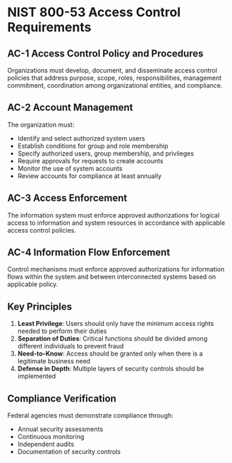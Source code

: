 # NIST 800-53 Access Control Requirements

## AC-1 Access Control Policy and Procedures

Organizations must develop, document, and disseminate access control policies that address purpose, scope, roles, responsibilities, management commitment, coordination among organizational entities, and compliance.

## AC-2 Account Management

The organization must:

- Identify and select authorized system users
- Establish conditions for group and role membership
- Specify authorized users, group membership, and privileges
- Require approvals for requests to create accounts
- Monitor the use of system accounts
- Review accounts for compliance at least annually

## AC-3 Access Enforcement

The information system must enforce approved authorizations for logical access to information and system resources in accordance with applicable access control policies.

## AC-4 Information Flow Enforcement

Control mechanisms must enforce approved authorizations for information flows within the system and between interconnected systems based on applicable policy.

## Key Principles

1. **Least Privilege**: Users should only have the minimum access rights needed to perform their duties
2. **Separation of Duties**: Critical functions should be divided among different individuals to prevent fraud
3. **Need-to-Know**: Access should be granted only when there is a legitimate business need
4. **Defense in Depth**: Multiple layers of security controls should be implemented

## Compliance Verification

Federal agencies must demonstrate compliance through:

- Annual security assessments
- Continuous monitoring
- Independent audits
- Documentation of security controls
